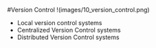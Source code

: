 #Version Control
!(images/10_version_control.png)

 - Local version control systems
 - Centralized Version Control systems
 - Distributed Version Control systems
